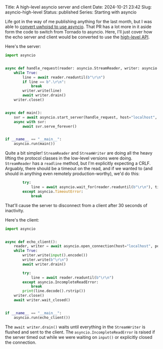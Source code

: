 Title: A high-level asyncio server and client
Date: 2024-10-21 23:42
Slug: asyncio-high-level
Status: published
Series: Starting with asyncio

Life got in the way of me publishing anything for the last month, but I was able to [convert uwhoisd to use asyncio](https://github.com/kgaughan/uwhoisd/pull/45). That PR has a lot more in it aside form the code to switch from Tornado to asyncio. Here, I'll just cover how the echo server and client would be converted to use the [high-level API](https://docs.python.org/3/library/asyncio-api-index.html).

Here's the server:

```python
import asyncio


async def handle_request(reader: asyncio.StreamReader, writer: asyncio.StreamWriter):
    while True:
        line = await reader.readuntil(b"\r\n")
        if line == b".\r\n":
            break
        writer.write(line)
        await writer.drain()
    writer.close()


async def main():
    svr = await asyncio.start_server(handle_request, host="localhost", port=8007)
    async with svr:
        await svr.serve_forever()


if __name__ == "__main__":
    asyncio.run(main())
```

Quite a bit simpler! `StreamReader` and `StreamWriter` are doing all the heavy lifting the protocol classes in the low-level versions were doing. `StreamReader` has a `readline` method, but I'm explicitly expecting a CRLF. Arguably, there should be a timeout on the read, and if we wanted to (and should in anything even remotely production-worthy), we'd do this:

```python
        try:
            line = await asyncio.wait_for(reader.readuntil(b"\r\n"), timeout=30)
        except asyncio.TimeoutError:
            break
```

That'll cause the server to disconnect from a client after 30 seconds of inactivity.

Here's the client:

```python
import asyncio


async def echo_client():
    reader, writer = await asyncio.open_connection(host="localhost", port=8007)
    while True:
        writer.write(input().encode())
        writer.write(b"\r\n")
        await writer.drain()

        try:
            line = await reader.readuntil(b"\r\n")
        except asyncio.IncompleteReadError:
            break
        print(line.decode().rstrip())
    writer.close()
    await writer.wait_closed()


if __name__ == "__main__":
    asyncio.run(echo_client())
```

The `await writer.drain()` waits until everything in the `StreamWriter` is flushed and sent to the client. The `asyncio.IncompleteReadError` is raised if the server timed out while we were waiting on `input()` or explicitly closed the connection.
